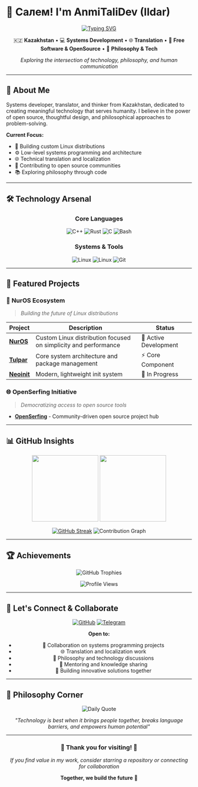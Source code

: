 # 👋 Салем! I'm AnmiTaliDev (Ildar)

<div align="center">
  
[![Typing SVG](https://readme-typing-svg.herokuapp.com?font=Fira+Code&size=22&duration=3000&pause=1000&color=36BCF7&center=true&vCenter=true&width=600&lines=Welcome+to+my+GitHub+profile!;Systems+Developer+%26+Translator;Philosophy+Enthusiast;Linux+System+Architect;Open+Source+Contributor;Free,+Open,+Libre+World;Building+the+future%2C+one+commit+at+a+time)](https://git.io/typing-svg)

</div>

<div align="center">

🇰🇿 **Kazakhstan** • 💻 **Systems Development** • 🌐 **Translation** • 🚀 **Free Software & OpenSource** • 🧠 **Philosophy & Tech**

*Exploring the intersection of technology, philosophy, and human communication*

</div>

---

## 🚀 About Me

Systems developer, translator, and thinker from Kazakhstan, dedicated to creating meaningful technology that serves humanity. I believe in the power of open source, thoughtful design, and philosophical approaches to problem-solving.

**Current Focus:**
- 🐧 Building custom Linux distributions
- ⚙️ Low-level systems programming and architecture
- 🌐 Technical translation and localization
- 🔧 Contributing to open source communities
- 📚 Exploring philosophy through code

---

## 🛠️ Technology Arsenal

<div align="center">

### Core Languages
![C++](https://img.shields.io/badge/C++-00599C?style=for-the-badge&logo=c%2B%2B&logoColor=white)
![Rust](https://img.shields.io/badge/Rust-000000?style=for-the-badge&logo=rust&logoColor=white)
![C](https://img.shields.io/badge/C-A8B9CC?style=for-the-badge&logo=c&logoColor=black)
![Bash](https://img.shields.io/badge/Bash-4EAA25?style=for-the-badge&logo=gnu-bash&logoColor=white)

### Systems & Tools
![Linux](https://img.shields.io/badge/Linux-FCC624?style=for-the-badge&logo=linux&logoColor=black)
![Linux](https://img.shields.io/badge/FreeBSD-FAA620?style=for-the-badge&logo=freebsd&logoColor=black)
![Git](https://img.shields.io/badge/Git-F05032?style=for-the-badge&logo=git&logoColor=white)

</div>

---

## 🌟 Featured Projects

### 🐧 **NurOS Ecosystem**
> *Building the future of Linux distributions*

<div align="center">

| Project | Description | Status |
|---------|-------------|--------|
| **[NurOS](https://github.com/nuros-linux/)** | Custom Linux distribution focused on simplicity and performance | 🚧 Active Development |
| **[Tulpar](https://github.com/nuros-linux/Tulpar)** | Core system architecture and package management | ⚡ Core Component |
| **[Neoinit](https://github.com/nuros-linux/neoinit)** | Modern, lightweight init system | 🔄 In Progress |

</div>

### 🌐 **OpenSerfing Initiative**
> *Democratizing access to open source tools*

- **[OpenSerfing](https://github.com/openserfing/)** - Community-driven open source project hub

---

## 📊 GitHub Insights

<div align="center">

<img height="180em" src="https://github-readme-stats.vercel.app/api?username=AnmiTaliDev&show_icons=true&theme=tokyonight&hide_border=true&include_all_commits=true&count_private=true"/>
<img height="180em" src="https://github-readme-stats.vercel.app/api/top-langs/?username=AnmiTaliDev&layout=compact&theme=tokyonight&hide_border=true"/>

[![GitHub Streak](https://github-readme-streak-stats-ebon-eight.vercel.app?user=AnmiTaliDev&theme=tokyonight&hide_border=true&short_numbers=true)](https://git.io/streak-stats)
![Contribution Graph](https://github-readme-activity-graph.vercel.app/graph?username=AnmiTaliDev&theme=tokyo-night&hide_border=true&area=true)

</div>

---

## 🏆 Achievements

<div align="center">

![GitHub Trophies](https://github-profile-trophy.vercel.app/?username=AnmiTaliDev&theme=tokyonight&no-frame=true&margin-w=15&column=7)

![Profile Views](https://komarev.com/ghpvc/?username=AnmiTaliDev&color=blueviolet&style=for-the-badge&label=Visitors)

</div>

---

## 🤝 Let's Connect & Collaborate

<div align="center">

[![GitHub](https://img.shields.io/badge/GitHub-100000?style=for-the-badge&logo=github&logoColor=white)](https://github.com/AnmiTaliDev)
[![Telegram](https://img.shields.io/badge/Telegram-2CA5E0?style=for-the-badge&logo=telegram&logoColor=white)](https://t.me/anmitalidev)

**Open to:**
- 🤝 Collaboration on systems programming projects
- 🌐 Translation and localization work
- 💬 Philosophy and technology discussions  
- 🌱 Mentoring and knowledge sharing
- 🚀 Building innovative solutions together

</div>

---

## 💭 Philosophy Corner

<div align="center">

![Daily Quote](https://quotes-github-readme.vercel.app/api?type=horizontal&theme=tokyonight)

*"Technology is best when it brings people together, breaks language barriers, and empowers human potential"*

</div>

---

<div align="center">

### 🌟 **Thank you for visiting!** 🌟

*If you find value in my work, consider starring a repository or connecting for collaboration*

**Together, we build the future** 🚀

</div>

